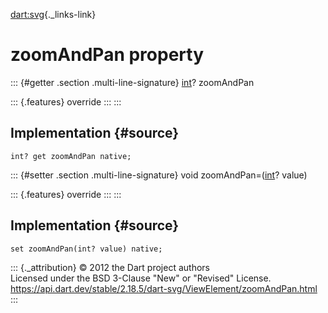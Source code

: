 [dart:svg](../../dart-svg/dart-svg-library){._links-link}

zoomAndPan property
===================

::: {#getter .section .multi-line-signature}
[int](../../dart-core/int-class)? zoomAndPan

::: {.features}
override
:::
:::

Implementation {#source}
--------------

``` {.language-dart data-language="dart"}
int? get zoomAndPan native;
```

::: {#setter .section .multi-line-signature}
void zoomAndPan=([int](../../dart-core/int-class)? value)

::: {.features}
override
:::
:::

Implementation {#source}
--------------

``` {.language-dart data-language="dart"}
set zoomAndPan(int? value) native;
```

::: {._attribution}
© 2012 the Dart project authors\
Licensed under the BSD 3-Clause \"New\" or \"Revised\" License.\
<https://api.dart.dev/stable/2.18.5/dart-svg/ViewElement/zoomAndPan.html>
:::

